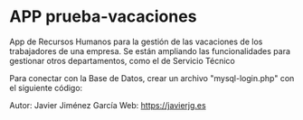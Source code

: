 # APP prueba-vacaciones

App de Recursos Humanos para la gestión de las vacaciones de los trabajadores de una empresa.
Se están ampliando las funcionalidades para gestionar otros departamentos, como el de Servicio Técnico

Para conectar con la Base de Datos, crear un archivo "mysql-login.php" con el siguiente código:
<?php
//Datos de conexión a la base de datos
$hostname = 'localhost';
$database = 'oasis';
$username = 'homestead';
$password = 'secret';
?>

Autor: Javier Jiménez García
Web: https://javierjg.es
